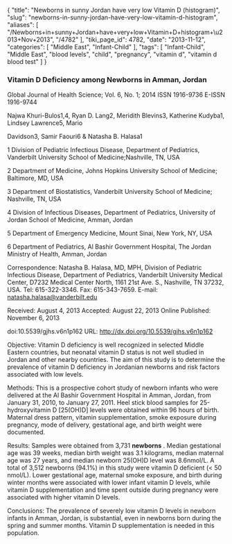 {
    "title": "Newborns in sunny Jordan have very low Vitamin D (histogram)",
    "slug": "newborns-in-sunny-jordan-have-very-low-vitamin-d-histogram",
    "aliases": [
        "/Newborns+in+sunny+Jordan+have+very+low+Vitamin+D+histogram+\u2013+Nov+2013",
        "/4782"
    ],
    "tiki_page_id": 4782,
    "date": "2013-11-12",
    "categories": [
        "Middle East",
        "Infant-Child"
    ],
    "tags": [
        "Infant-Child",
        "Middle East",
        "blood levels",
        "child",
        "pregnancy",
        "vitamin d",
        "vitamin d blood test"
    ]
}


### Vitamin D Deficiency among Newborns in Amman, Jordan

Global Journal of Health Science; Vol. 6, No. 1; 2014 ISSN 1916-9736    E-ISSN 1916-9744

Najwa Khuri-Bulos1,4, Ryan D. Lang2, Meridith Blevins3, Katherine Kudyba1, Lindsey Lawrence5, Mario

Davidson3, Samir Faouri6 & Natasha B. Halasa1

1 Division of Pediatric Infectious Disease, Department of Pediatrics, Vanderbilt University School of Medicine;Nashville, TN, USA

2 Department of Medicine, Johns Hopkins University School of Medicine; Baltimore, MD, USA

3 Department of Biostatistics, Vanderbilt University School of Medicine; Nashville, TN, USA

4 Division of Infectious Diseases, Department of Pediatrics, University of Jordan School of Medicine, Amman, Jordan

5 Department of Emergency Medicine, Mount Sinai, New York, NY, USA

6 Department of Pediatrics, Al Bashir Government Hospital, The Jordan Ministry of Health, Amman, Jordan

Correspondence: Natasha B. Halasa, MD, MPH, Division of Pediatric Infectious Disease, Department of Pediatrics, Vanderbilt University Medical Center, D7232 Medical Center North, 1161 21st Ave. S., Nashville, TN 37232, USA. Tel: 615-322-3346. Fax: 615-343-7659. E-mail: natasha.halasa@vanderbilt.edu

Received: August 4, 2013   Accepted: August 22, 2013   Online Published: November 6, 2013

doi:10.5539/gjhs.v6n1p162 URL: http://dx.doi.org/10.5539/gjhs.v6n1p162

Objective: Vitamin D deficiency is well recognized in selected Middle Eastern countries, but neonatal vitamin D status is not well studied in Jordan and other nearby countries. The aim of this study is to determine the prevalence of vitamin D deficiency in Jordanian newborns and risk factors associated with low levels.

Methods: This is a prospective cohort study of newborn infants who were delivered at the Al Bashir Government Hospital in Amman, Jordan, from January 31, 2010, to January 27, 2011. Heel stick blood samples for 25-hydroxyvitamin D <span>[25(OH)D]</span> levels were obtained within 96 hours of birth. Maternal dress pattern, vitamin supplementation, smoke exposure during pregnancy, mode of delivery, gestational age, and birth weight were documented.

Results: Samples were obtained from 3,731  **newborns** . Median gestational age was 39 weeks, median birth weight was 3.1 kilograms, median maternal age was 27 years, and median newborn 25(OH)D level was 8.6nmol/L. A total of 3,512 newborns (94.1%) in this study were vitamin D deficient (< 50 nmol/L). Lower gestational age, maternal smoke exposure, and birth during winter months were associated with lower infant vitamin D levels, while vitamin D supplementation and time spent outside during pregnancy were associated with higher vitamin D levels.

Conclusions: The prevalence of severely low vitamin D levels in newborn infants in Amman, Jordan, is substantial, even in newborns born during the spring and summer months. Vitamin D supplementation is needed in this population.